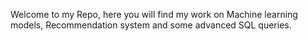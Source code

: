 Welcome to my Repo, here you will find my work on Machine learning models, Recommendation system and some advanced SQL queries.
